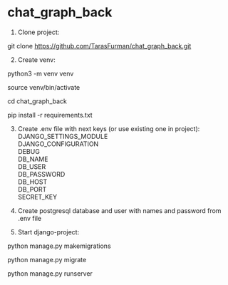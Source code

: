 # chat_graph_back

1. Clone project:

git clone https://github.com/TarasFurman/chat_graph_back.git

2. Create venv:

python3 -m venv venv

source venv/bin/activate

cd chat_graph_back

pip install -r requirements.txt

3. Create .env file with next keys (or use existing one in project):
DJANGO_SETTINGS_MODULE<br/>
DJANGO_CONFIGURATION<br/>
DEBUG<br/>
DB_NAME<br/>
DB_USER<br/>
DB_PASSWORD<br/>
DB_HOST<br/>
DB_PORT<br/>
SECRET_KEY<br/>

4. Create postgresql database and user with names and password from .env file

5. Start django-project:

python manage.py makemigrations

python manage.py migrate

python manage.py runserver

